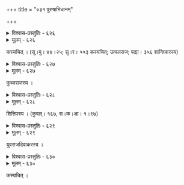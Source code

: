 +++
title = "०३१ पुरुषाभिधानम्"

+++



<details><summary>विश्वास-प्रस्तुतिः - ६२६</summary>

तस्यास् तापम् अहं मुकुन्द कथयाम्य् एणीदृशस् ते कथं  
पद्मिन्याः सरसं दलं विनिहितं यस्याः सतापे हृदि ।  
आदौ शुष्यति सङ्कुचत्य् अनु ततश् चूर्णत्वम् आपद्यते   
पश्चान् मुर्मुरतां दधद् दहति च श्वासावधूतः शिखी ॥६२६॥
</details>

<details><summary>मूलम् - ६२६</summary>

तस्यास् तापम् अहं मुकुन्द कथयाम्य् एणीदृशस् ते कथं  
पद्मिन्याः सरसं दलं विनिहितं यस्याः सतापे हृदि ।  
आदौ शुष्यति सङ्कुचत्य् अनु ततश् चूर्णत्वम् आपद्यते   
पश्चान् मुर्मुरतां दधद् दहति च श्वासावधूतः शिखी ॥६२६॥
</details>


कस्यचित् । (सू।मु। ४४।२५; सु।र। ५५३ कस्यचित्; उत्पलराज; पद्या। ३५६ शान्तिकरस्य)  



<details><summary>विश्वास-प्रस्तुतिः - ६२७</summary>

नीरसं काष्ठम् एवेदं सत्यं ते हृदयं यदि ।  
तथापि दीयतां तस्यै गता सा दशमीं दशाम् ॥६२७॥
</details>

<details><summary>मूलम् - ६२७</summary>

नीरसं काष्ठम् एवेदं सत्यं ते हृदयं यदि ।  
तथापि दीयतां तस्यै गता सा दशमीं दशाम् ॥६२७॥
</details>


कुब्जराजस्य ।  



<details><summary>विश्वास-प्रस्तुतिः - ६२८</summary>

कुशलं तस्या जीवति कुशलं पृष्टासि जीवतीत्य् उक्तम् ।  
पुनर् अपि तद् एव कथयसि मृतां नु कथयामि या श्वसिति ॥६२८॥
</details>

<details><summary>मूलम् - ६२८</summary>

कुशलं तस्या जीवति कुशलं पृष्टासि जीवतीत्य् उक्तम् ।  
पुनर् अपि तद् एव कथयसि मृतां नु कथयामि या श्वसिति ॥६२८॥
</details>


शित्तिपस्य । (कुवल्। १६७, स।क।आ। १।९७)  



<details><summary>विश्वास-प्रस्तुतिः - ६२९</summary>

तनुर् लीना तल्पे प्रियसहचरी हस्तकलनान्  
निजस्थानेङ्गानि श्वसितम् अपि तस्याः श्रमपदे ।  
क्व सा कान्तिर् याता बत न शपथैस् तास्व् अयम् अपि   
प्रतीमः स्त्रीहत्या तद् अपि तव चेतो नटयति ॥६२९॥
</details>

<details><summary>मूलम् - ६२९</summary>

तनुर् लीना तल्पे प्रियसहचरी हस्तकलनान्  
निजस्थानेङ्गानि श्वसितम् अपि तस्याः श्रमपदे ।  
क्व सा कान्तिर् याता बत न शपथैस् तास्व् अयम् अपि   
प्रतीमः स्त्रीहत्या तद् अपि तव चेतो नटयति ॥६२९॥
</details>


युवराजदिवाकरस्य ।  



<details><summary>विश्वास-प्रस्तुतिः - ६३०</summary>

धिक् चण्डाल किम् आलपामि मधुपीझङ्कारझङ्झामरुन्  
माकन्दाङ्कुरसन्निपातजनितस् तस्याः स को’पि ज्वरः ।  
ताः सन्तापरुजः स चाङ्गजडिमा साहर्निशं जागरा  
त्वय्य् आश्लेषरसेन जीवति पुनस् त्यक्तो’न्यथा हस्तकः ॥६३०॥
</details>

<details><summary>मूलम् - ६३०</summary>

धिक् चण्डाल किम् आलपामि मधुपीझङ्कारझङ्झामरुन्  
माकन्दाङ्कुरसन्निपातजनितस् तस्याः स को’पि ज्वरः ।  
ताः सन्तापरुजः स चाङ्गजडिमा साहर्निशं जागरा  
त्वय्य् आश्लेषरसेन जीवति पुनस् त्यक्तो’न्यथा हस्तकः ॥६३०॥
</details>


कस्यचित् ।  